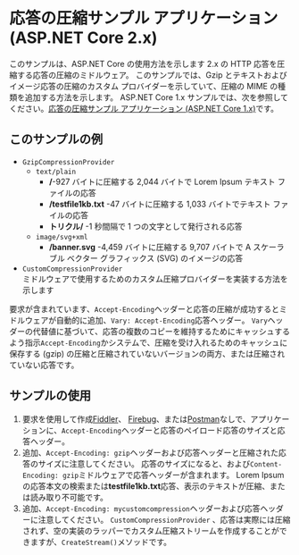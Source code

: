 # <a name="response-compression-sample-application-aspnet-core-2x"></a>応答の圧縮サンプル アプリケーション (ASP.NET Core 2.x)

このサンプルは、ASP.NET Core の使用方法を示します 2.x の HTTP 応答を圧縮する応答の圧縮のミドルウェア。 このサンプルでは、Gzip とテキストおよびイメージ応答の圧縮のカスタム プロバイダーを示していて、圧縮の MIME の種類を追加する方法を示します。 ASP.NET Core 1.x サンプルでは、次を参照してください。[応答の圧縮サンプル アプリケーション (ASP.NET Core 1.x)](https://github.com/aspnet/Docs/tree/master/aspnetcore/performance/response-compression/samples/1.x)です。

## <a name="examples-in-this-sample"></a>このサンプルの例
* `GzipCompressionProvider`
  * `text/plain`
    * **/**-927 バイトに圧縮する 2,044 バイトで Lorem Ipsum テキスト ファイルの応答
    * **/testfile1kb.txt** -47 バイトに圧縮する 1,033 バイトでテキスト ファイルの応答
    * **トリクル/** -1 秒間隔で 1 つの文字として発行される応答 
  * `image/svg+xml`
    * **/banner.svg** -4,459 バイトに圧縮する 9,707 バイトで A スケーラブル ベクター グラフィックス (SVG) のイメージの応答
* `CustomCompressionProvider`<br>ミドルウェアで使用するためのカスタム圧縮プロバイダーを実装する方法を示します

要求が含まれています、`Accept-Encoding`ヘッダーと応答の圧縮が成功するとミドルウェアが自動的に追加、`Vary: Accept-Encoding`応答ヘッダー。 `Vary`ヘッダーの代替値に基づいて、応答の複数のコピーを維持するためにキャッシュするよう指示`Accept-Encoding`かシステムで、圧縮を受け入れるためのキャッシュに保存する (gzip) の圧縮と圧縮されていないバージョンの両方、または圧縮されていない応答です。

## <a name="using-the-sample"></a>サンプルの使用
1. 要求を使用して作成[Fiddler](http://www.telerik.com/fiddler)、 [Firebug](http://getfirebug.com/)、または[Postman](https://www.getpostman.com/)なしで、アプリケーションに、`Accept-Encoding`ヘッダーと応答のペイロード応答のサイズと応答ヘッダー。
2. 追加、`Accept-Encoding: gzip`ヘッダーおよび応答ヘッダーと圧縮された応答のサイズに注意してください。 応答のサイズになると、および`Content-Encoding: gzip`ミドルウェアで応答ヘッダーが含まれます。 Lorem Ipsum の応答本文の検索または**testfile1kb.txt**応答、表示のテキストが圧縮、または読み取り不可能です。
3. 追加、`Accept-Encoding: mycustomcompression`ヘッダーおよび応答ヘッダーに注意してください。 `CustomCompressionProvider` 、応答は実際には圧縮されず、空の実装のラッパーでカスタム圧縮ストリームを作成することができますが、`CreateStream()`メソッドです。
